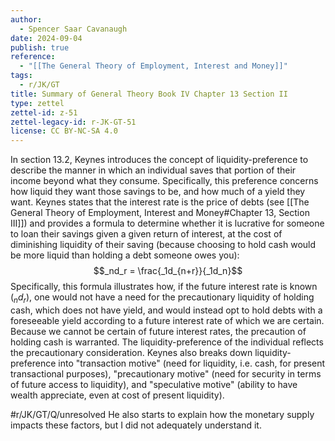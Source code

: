 ```yaml
---
author:
  - Spencer Saar Cavanaugh
date: 2024-09-04
publish: true
reference:
  - "[[The General Theory of Employment, Interest and Money]]"
tags:
  - r/JK/GT
title: Summary of General Theory Book IV Chapter 13 Section II
type: zettel
zettel-id: z-51
zettel-legacy-id: r-JK-GT-51
license: CC BY-NC-SA 4.0
---
```


In section 13.2, Keynes introduces the concept of liquidity-preference to describe the manner in which an individual saves that portion of their income beyond what they consume. Specifically, this preference concerns how liquid they want those savings to be, and how much of a yield they want. Keynes states that the interest rate is the price of debts (see [[The General Theory of Employment, Interest and Money#Chapter 13, Section III]]) and provides a formula to determine whether it is lucrative for someone to loan their savings given a given return of interest, at the cost of diminishing liquidity of their saving (because choosing to hold cash would be more liquid than holding a debt someone owes you): $$_nd_r = \frac{_1d_{n+r}}{_1d_n}$$
Specifically, this formula illustrates how, if the future interest rate is known ($_nd_r$), one would not have a need for the precautionary liquidity of holding cash, which does not have yield, and would instead opt to hold debts with a foreseeable yield according to a future interest rate of which we are certain. Because we cannot be certain of future interest rates, the precaution of holding cash is warranted. The liquidity-preference of the individual reflects the precautionary consideration. Keynes also breaks down liquidity-preference into "transaction motive" (need for liquidity, i.e. cash, for present transactional purposes), "precautionary motive" (need for security in terms of future access to liquidity), and "speculative motive" (ability to have wealth appreciate, even at cost of present liquidity).

#r/JK/GT/Q/unresolved He also starts to explain how the monetary supply impacts these factors, but I did not adequately understand it.
